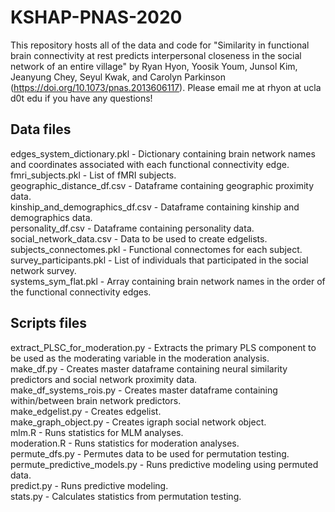 # KSHAP-PNAS-2020

This repository hosts all of the data and code for "Similarity in functional brain connectivity at rest predicts interpersonal closeness in the social network of an entire village" by Ryan Hyon, Yoosik Youm, Junsol Kim, Jeanyung Chey, Seyul Kwak, and Carolyn Parkinson (https://doi.org/10.1073/pnas.2013606117). Please email me at rhyon at ucla d0t edu if you have any questions!

## Data files
edges_system_dictionary.pkl - Dictionary containing brain network names and coordinates associated with each functional connectivity edge.  
fmri_subjects.pkl - List of fMRI subjects.  
geographic_distance_df.csv - Dataframe containing geographic proximity data.  
kinship_and_demographics_df.csv - Dataframe containing kinship and demographics data.  
personality_df.csv - Dataframe containing personality data.  
social_network_data.csv - Data to be used to create edgelists.  
subjects_connectomes.pkl - Functional connectomes for each subject.  
survey_participants.pkl - List of individuals that participated in the social network survey.  
systems_sym_flat.pkl - Array containing brain network names in the order of the functional connectivity edges.  



## Scripts files
extract_PLSC_for_moderation.py - Extracts the primary PLS component to be used as the moderating variable in the moderation analysis.  
make_df.py - Creates master dataframe containing neural similarity predictors and social network proximity data.  
make_df_systems_rois.py - Creates master dataframe containing within/between brain network predictors.  
make_edgelist.py - Creates edgelist.  
make_graph_object.py - Creates igraph social network object.  
mlm.R - Runs statistics for MLM analyses.  
moderation.R - Runs statistics for moderation analyses.  
permute_dfs.py - Permutes data to be used for permutation testing.  
permute_predictive_models.py - Runs predictive modeling using permuted data.  
predict.py - Runs predictive modeling.  
stats.py - Calculates statistics from permutation testing.  
